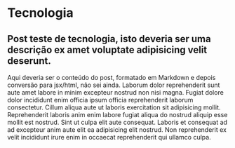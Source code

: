 # Tecnologia

## Post teste de tecnologia, isto deveria ser uma descrição ex amet voluptate adipisicing velit deserunt.

Aqui deveria ser o conteúdo do post, formatado em Markdown e depois conversão para jsx/html, não sei ainda.
Laborum dolor reprehenderit sunt aute amet labore in minim excepteur nostrud non nisi magna. Fugiat dolore dolor incididunt enim officia ipsum officia reprehenderit laborum consectetur. Cillum aliqua aute ut laboris exercitation sit adipisicing mollit. Reprehenderit laboris anim enim labore fugiat aliqua do nostrud aliquip esse mollit est nostrud. Sint ut culpa elit aute consequat. Laboris et consequat ad ad excepteur anim aute elit ea adipisicing elit nostrud. Non reprehenderit ex velit incididunt irure enim in occaecat reprehenderit qui ullamco culpa.